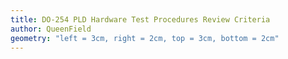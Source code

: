 ```yaml
---
title: DO-254 PLD Hardware Test Procedures Review Criteria
author: QueenField
geometry: "left = 3cm, right = 2cm, top = 3cm, bottom = 2cm"
---
```

